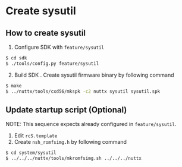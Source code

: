 # Create sysutil

## How to create sysutil

1. Configure SDK with `feature/sysutil`

```bash
$ cd sdk
$ ./tools/config.py feature/sysutil
```

2. Build SDK
. Create sysutil firmware binary by following command

```bash
$ make
$ ../nuttx/tools/cxd56/mkspk -c2 nuttx sysutil sysutil.spk
```

## Update startup script (Optional)

NOTE: This sequence expects already configured in `feature/sysutil`.

1. Edit `rcS.template`
1. Create `nsh_romfsimg.h` by following command

```bash
$ cd system/sysutil
$ ../../../nuttx/tools/mkromfsimg.sh ../../../nuttx
```
